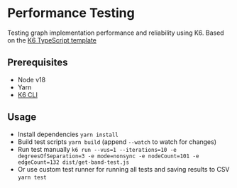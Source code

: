 # Performance Testing

Testing graph implementation performance and reliability using K6. Based on the [K6 TypeScript template](https://github.com/grafana/k6-template-typescript)

## Prerequisites

- Node v18
- Yarn
- [K6 CLI](https://k6.io/docs/get-started/installation/)

## Usage

- Install dependencies `yarn install`
- Build test scripts `yarn build` (append `--watch` to watch for changes)
- Run test manually `k6 run --vus=1 --iterations=10 -e degreesOfSeparation=3 -e mode=nonsync -e nodeCount=101 -e edgeCount=132 dist/get-band-test.js`
- Or use custom test runner for running all tests and saving results to CSV `yarn test`
